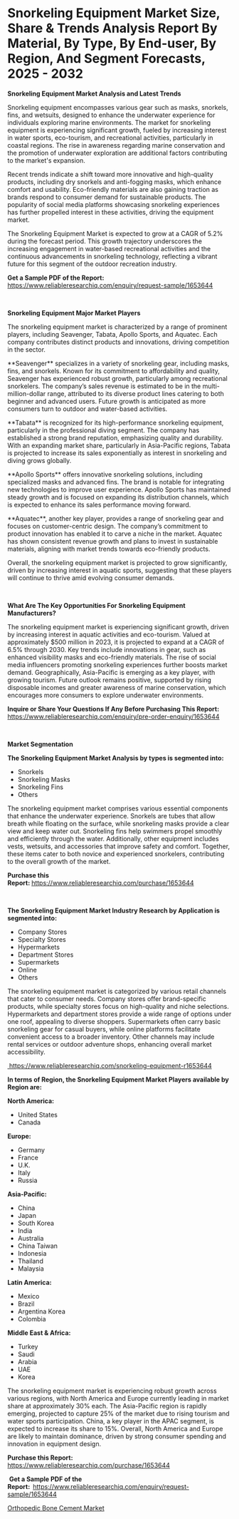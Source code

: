 <p><h1>Snorkeling Equipment Market Size, Share & Trends Analysis Report By Material, By Type, By End-user, By Region, And Segment Forecasts, 2025 - 2032</h1></p><p><strong>Snorkeling Equipment Market Analysis and Latest Trends</strong></p>
<p><p>Snorkeling equipment encompasses various gear such as masks, snorkels, fins, and wetsuits, designed to enhance the underwater experience for individuals exploring marine environments. The market for snorkeling equipment is experiencing significant growth, fueled by increasing interest in water sports, eco-tourism, and recreational activities, particularly in coastal regions. The rise in awareness regarding marine conservation and the promotion of underwater exploration are additional factors contributing to the market's expansion.</p><p>Recent trends indicate a shift toward more innovative and high-quality products, including dry snorkels and anti-fogging masks, which enhance comfort and usability. Eco-friendly materials are also gaining traction as brands respond to consumer demand for sustainable products. The popularity of social media platforms showcasing snorkeling experiences has further propelled interest in these activities, driving the equipment market.</p><p>The Snorkeling Equipment Market is expected to grow at a CAGR of 5.2% during the forecast period. This growth trajectory underscores the increasing engagement in water-based recreational activities and the continuous advancements in snorkeling technology, reflecting a vibrant future for this segment of the outdoor recreation industry.</p></p>
<p><strong>Get a Sample PDF of the Report:&nbsp;</strong> <a href="https://www.reliableresearchiq.com/enquiry/request-sample/1653644?utm_campaign=2458&utm_medium=2&utm_source=Github&utm_content=ia&utm_term=05032025&utm_id=snorkeling-equipment">https://www.reliableresearchiq.com/enquiry/request-sample/1653644</a></p>
<p>&nbsp;</p>
<p><strong>Snorkeling Equipment Major Market Players</strong></p>
<p><p>The snorkeling equipment market is characterized by a range of prominent players, including Seavenger, Tabata, Apollo Sports, and Aquatec. Each company contributes distinct products and innovations, driving competition in the sector.</p><p>**Seavenger** specializes in a variety of snorkeling gear, including masks, fins, and snorkels. Known for its commitment to affordability and quality, Seavenger has experienced robust growth, particularly among recreational snorkelers. The company’s sales revenue is estimated to be in the multi-million-dollar range, attributed to its diverse product lines catering to both beginner and advanced users. Future growth is anticipated as more consumers turn to outdoor and water-based activities.</p><p>**Tabata** is recognized for its high-performance snorkeling equipment, particularly in the professional diving segment. The company has established a strong brand reputation, emphasizing quality and durability. With an expanding market share, particularly in Asia-Pacific regions, Tabata is projected to increase its sales exponentially as interest in snorkeling and diving grows globally.</p><p>**Apollo Sports** offers innovative snorkeling solutions, including specialized masks and advanced fins. The brand is notable for integrating new technologies to improve user experience. Apollo Sports has maintained steady growth and is focused on expanding its distribution channels, which is expected to enhance its sales performance moving forward.</p><p>**Aquatec**, another key player, provides a range of snorkeling gear and focuses on customer-centric design. The company’s commitment to product innovation has enabled it to carve a niche in the market. Aquatec has shown consistent revenue growth and plans to invest in sustainable materials, aligning with market trends towards eco-friendly products.</p><p>Overall, the snorkeling equipment market is projected to grow significantly, driven by increasing interest in aquatic sports, suggesting that these players will continue to thrive amid evolving consumer demands.</p></p>
<p>&nbsp;</p>
<p><strong>What Are The Key Opportunities For Snorkeling Equipment Manufacturers?</strong></p>
<p><p>The snorkeling equipment market is experiencing significant growth, driven by increasing interest in aquatic activities and eco-tourism. Valued at approximately $500 million in 2023, it is projected to expand at a CAGR of 6.5% through 2030. Key trends include innovations in gear, such as enhanced visibility masks and eco-friendly materials. The rise of social media influencers promoting snorkeling experiences further boosts market demand. Geographically, Asia-Pacific is emerging as a key player, with growing tourism. Future outlook remains positive, supported by rising disposable incomes and greater awareness of marine conservation, which encourages more consumers to explore underwater environments.</p></p>
<p><strong>Inquire or Share Your Questions If Any Before Purchasing This Report:</strong> <a href="https://www.reliableresearchiq.com/enquiry/pre-order-enquiry/1653644?utm_campaign=2458&utm_medium=2&utm_source=Github&utm_content=ia&utm_term=05032025&utm_id=snorkeling-equipment">https://www.reliableresearchiq.com/enquiry/pre-order-enquiry/1653644</a></p>
<p>&nbsp;</p>
<p><strong>Market Segmentation</strong></p>
<p><strong>The Snorkeling Equipment Market Analysis by types is segmented into:</strong></p>
<p><ul><li>Snorkels</li><li>Snorkeling Masks</li><li>Snorkeling Fins</li><li>Others</li></ul></p>
<p><p>The snorkeling equipment market comprises various essential components that enhance the underwater experience. Snorkels are tubes that allow breath while floating on the surface, while snorkeling masks provide a clear view and keep water out. Snorkeling fins help swimmers propel smoothly and efficiently through the water. Additionally, other equipment includes vests, wetsuits, and accessories that improve safety and comfort. Together, these items cater to both novice and experienced snorkelers, contributing to the overall growth of the market.</p></p>
<p><strong>Purchase this Report:&nbsp;</strong><a href="https://www.reliableresearchiq.com/purchase/1653644?utm_campaign=2458&utm_medium=2&utm_source=Github&utm_content=ia&utm_term=05032025&utm_id=snorkeling-equipment">https://www.reliableresearchiq.com/purchase/1653644</a></p>
<p>&nbsp;</p>
<p><strong>The Snorkeling Equipment Market Industry Research by Application is segmented into:</strong></p>
<p><ul><li>Company Stores</li><li>Specialty Stores</li><li>Hypermarkets</li><li>Department Stores</li><li>Supermarkets</li><li>Online</li><li>Others</li></ul></p>
<p><p>The snorkeling equipment market is categorized by various retail channels that cater to consumer needs. Company stores offer brand-specific products, while specialty stores focus on high-quality and niche selections. Hypermarkets and department stores provide a wide range of options under one roof, appealing to diverse shoppers. Supermarkets often carry basic snorkeling gear for casual buyers, while online platforms facilitate convenient access to a broader inventory. Other channels may include rental services or outdoor adventure shops, enhancing overall market accessibility.</p></p>
<p><a href="https://www.reliableresearchiq.com/snorkeling-equipment-r1653644?utm_campaign=2458&utm_medium=2&utm_source=Github&utm_content=ia&utm_term=05032025&utm_id=snorkeling-equipment">&nbsp;https://www.reliableresearchiq.com/snorkeling-equipment-r1653644</a></p>
<p><strong>In terms of Region, the Snorkeling Equipment Market Players available by Region are:</strong></p>
<p>
    <p> <strong> North America: </strong>
        <ul>
            <li>United States</li>
            <li>Canada</li>
        </ul>
        </p> 
    <p> <strong> Europe: </strong>
        <ul>
            <li>Germany</li>
            <li>France</li>
            <li>U.K.</li>
            <li>Italy</li>
            <li>Russia</li>
        </ul>
        </p> 
    <p> <strong> Asia-Pacific: </strong>
        <ul>
            <li>China</li>
            <li>Japan</li>
            <li>South Korea</li>
            <li>India</li>
            <li>Australia</li>
            <li>China Taiwan</li>
            <li>Indonesia</li>
            <li>Thailand</li>
            <li>Malaysia</li>
        </ul>
        </p> 
    <p> <strong> Latin America: </strong>
        <ul>
            <li>Mexico</li>
            <li>Brazil</li>
            <li>Argentina Korea</li>
            <li>Colombia</li>
        </ul>
        </p> 
    <p> <strong> Middle East & Africa: </strong>
        <ul>
            <li>Turkey</li>
            <li>Saudi</li>
            <li>Arabia</li>
            <li>UAE</li>
            <li>Korea</li>
        </ul>
    </p>
    </p>
<p><p>The snorkeling equipment market is experiencing robust growth across various regions, with North America and Europe currently leading in market share at approximately 30% each. The Asia-Pacific region is rapidly emerging, projected to capture 25% of the market due to rising tourism and water sports participation. China, a key player in the APAC segment, is expected to increase its share to 15%. Overall, North America and Europe are likely to maintain dominance, driven by strong consumer spending and innovation in equipment design.</p></p>
<p><strong>Purchase this Report: </strong><a href="https://www.reliableresearchiq.com/purchase/1653644?utm_campaign=2458&utm_medium=2&utm_source=Github&utm_content=ia&utm_term=05032025&utm_id=snorkeling-equipment">https://www.reliableresearchiq.com/purchase/1653644</a></p>
<p>&nbsp;<strong>Get a Sample PDF of the Report:&nbsp;&nbsp;</strong><a href="https://www.reliableresearchiq.com/enquiry/request-sample/1653644?utm_campaign=2458&utm_medium=2&utm_source=Github&utm_content=ia&utm_term=05032025&utm_id=snorkeling-equipment">https://www.reliableresearchiq.com/enquiry/request-sample/1653644</a></p>
<p><strong></strong></p>
<p><p><a href="https://github.com/maclarensidney/Market-Research-Report-List-1/blob/main/orthopedic-bone-cement-market.md?utm_campaign=2458&utm_medium=2&utm_source=Github&utm_content=ia&utm_term=05032025&utm_id=snorkeling-equipment">Orthopedic Bone Cement Market</a></p></p>